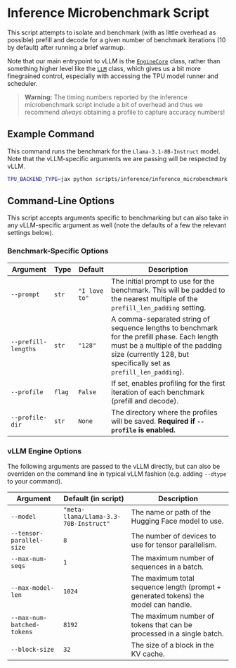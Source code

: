 # Inference Microbenchmark Script

This script attempts to isolate and benchmark (with as little overhead as possible) prefill and decode for a given number of benchmark iterations (10 by default) after running a brief warmup.

Note that our main entrypoint to vLLM is the [`EngineCore`](https://github.com/vllm-project/vllm/blob/799397e/vllm/v1/engine/core.py#L55) class, rather than something higher level like the [`LLM`](https://github.com/vllm-project/vllm/blob/799397ee4f57b90ee1b5f12f88b12f4de0de0d1d/vllm/entrypoints/llm.py#L60) class, which gives us a bit more finegrained control, especially with accessing the TPU model runner and scheduler.

> **Warning:** The timing numbers reported by the inference microbenchmark script include a bit of overhead and thus we recommend *always* obtaining a profile to capture accuracy numbers!

## Example Command

This command runs the benchmark for the `Llama-3.1-8B-Instruct` model.  Note that the vLLM-specific arguments we are passing will be respected
by vLLM.

```bash
TPU_BACKEND_TYPE=jax python scripts/inference/inference_microbenchmark.py --max-model-len 2048 --max-num-seqs 1 --max-num-batched-tokens 4096 --profile --profile-dir inference-microbenchmark --prefill-lengths "128,256"
```

## Command-Line Options

This script accepts arguments specific to benchmarking but can also take in any vLLM-specific argument as well (note the defaults of a few the relevant settings below).

### Benchmark-Specific Options

| Argument | Type | Default | Description |
|---|---|---|---|
| `--prompt` | `str` | `"I love to"` | The initial prompt to use for the benchmark. This will be padded to the nearest multiple of the `prefill_len_padding` setting. |
| `--prefill-lengths` | `str` | `"128"` | A comma-separated string of sequence lengths to benchmark for the prefill phase. Each length must be a multiple of the padding size (currently 128, but specifically set as `prefill_len_padding`). |
| `--profile` | `flag` | `False` | If set, enables profiling for the first iteration of each benchmark (prefill and decode). |
| `--profile-dir` | `str` | `None` | The directory where the profiles will be saved. **Required if `--profile` is enabled.** |

### vLLM Engine Options

The following arguments are passed to the vLLM directly, but can also be overriden on the command line in typical vLLM fashion (e.g. adding `--dtype` to your command).

| Argument | Default (in script) | Description |
|---|---|---|
| `--model` | `"meta-llama/Llama-3.3-70B-Instruct"` | The name or path of the Hugging Face model to use. |
| `--tensor-parallel-size`| `8` | The number of devices to use for tensor parallelism. |
| `--max-num-seqs` | `1` | The maximum number of sequences in a batch. |
| `--max-model-len` | `1024` | The maximum total sequence length (prompt + generated tokens) the model can handle. |
| `--max-num-batched-tokens`| `8192` | The maximum number of tokens that can be processed in a single batch. |
| `--block-size` | `32` | The size of a block in the KV cache. |
